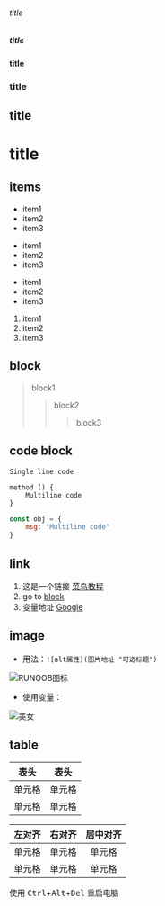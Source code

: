 ###### title
##### title
#### title
### title
## title
# title

## items

- item1
- item2
- item3
+ item1
+ item2
+ item3
* item1
* item2
* item3
1. item1
2. item2
3. item3

## block

> block1
>> block2
>>> block3  

## code block

`Single line code`   

    method () {  
        Multiline code  
    }
    
```js
const obj = {   
    msg: "Multiline code"  
}  
```    

## link

[url]: http://www.google.com/
1. 这是一个链接 [菜鸟教程](https://www.runoob.com)
2. go to [block](#block)
3. 变量地址 [Google][url]  

## image

+ 用法：`![alt属性](图片地址 "可选标题")`  

![RUNOOB图标](http://static.runoob.com/images/runoob-logo.png "标题")

+ 使用变量： 

[img]: https://t8.baidu.com/it/u=3571592872,3353494284&fm=79&app=86&size=h300&n=0&g=4n&f=jpeg?sec=1600936275&t=41bf42bdb7648be6f6b6415d2275cb88
![美女][img]
  
 ## table
 
 |  表头   | 表头  |
 |  ----  | ----  |
 | 单元格  | 单元格 |
 | 单元格  | 单元格 |
 
 | 左对齐 | 右对齐 | 居中对齐 |
 | :-----| ----: | :----: |
 | 单元格 | 单元格 | 单元格 |
 | 单元格 | 单元格 | 单元格 |
 
 使用 <kbd>Ctrl</kbd>+<kbd>Alt</kbd>+<kbd>Del</kbd> 重启电脑

